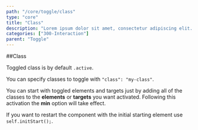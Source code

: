```yaml
---
path: "/core/toggle/class"
type: "core"
title: "Class"
description: "Lorem ipsum dolor sit amet, consectetur adipiscing elit. Nunc tempus laoreet leo sit amet iaculis."
categories: ["300-Interaction"]
parent: "Toggle"
---
```


##Class

Toggled class is by default `.active`.

You can specify classes to toggle with `"class": "my-class"`.

<demo>
  <demovanilla src="demos/inline/demos/toggle/class">
  </demovanilla>
</demo>

You can start with toggled elements and targets just by adding all of the classes to the **elements** or **targets** you want activated. Following this activation the **min** option will take
  effect.

If you want to restart the component with the initial starting element use `self.initStart();`.

<demo>
  <demovanilla src="demos/inline/demos/toggle/start">
  </demovanilla>
</demo>
